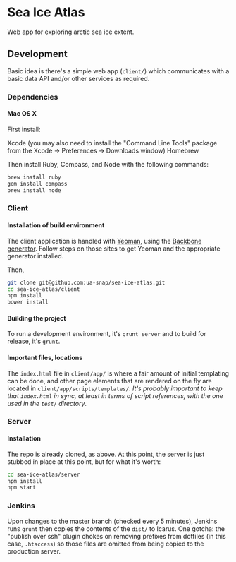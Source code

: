 # Sea Ice Atlas

Web app for exploring arctic sea ice extent.

## Development

Basic idea is there's a simple web app (```client/```) which communicates with a basic data API and/or other services as required.

### Dependencies

#### Mac OS X

First install:

Xcode (you may also need to install the "Command Line Tools" package from the Xcode -> Preferences -> Downloads window)
Homebrew

Then install Ruby, Compass, and Node with the following commands:

```bash
brew install ruby
gem install compass
brew install node
```

### Client

#### Installation of build environment

The client application is handled with [Yeoman](http://yeoman.io/), using the [Backbone generator](https://github.com/yeoman/generator-backbone).  Follow steps on those sites to get Yeoman and the appropriate generator installed.

Then,

```bash
git clone git@github.com:ua-snap/sea-ice-atlas.git
cd sea-ice-atlas/client
npm install
bower install
```

#### Building the project

To run a development environment, it's ```grunt server``` and to build for release, it's ```grunt```.

#### Important files, locations

The ```index.html``` file in ```client/app/``` is where a fair amount of initial templating can be done, and other page elements that are rendered on the fly are located in ```client/app/scripts/templates/```.  *It's probably important to keep that ```index.html``` in sync, at least in terms of script references, with the one used in the ```test/``` directory*.

### Server

#### Installation

The repo is already cloned, as above.  At this point, the server is just stubbed in place at this point, but for what it's worth:

```bash
cd sea-ice-atlas/server
npm install
npm start
```

### Jenkins

Upon changes to the master branch (checked every 5 minutes), Jenkins runs ```grunt``` then copies the contents of the ```dist/``` to Icarus.  One gotcha: the "publish over ssh" plugin chokes on removing prefixes from dotfiles (in this case, ```.htaccess```) so those files are omitted from being copied to the production server.
